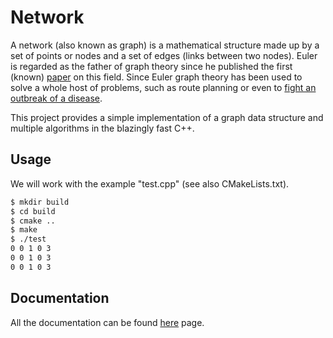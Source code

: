 # Network

A network (also known as graph) is a mathematical structure made up by a set of points or nodes and a set of edges (links between two nodes).
Euler is regarded as the father of graph theory since he published the first (known) [paper](https://en.wikipedia.org/wiki/Seven_Bridges_of_Königsberg) on this field.
Since Euler graph theory has been used to solve a whole host of problems, such as route planning or even to [fight an outbreak of a disease](https://blogs.cornell.edu/info2040/2014/09/15/graph-theory-applied-to-disease-transmission/).

This project provides a simple implementation of a graph data structure and multiple algorithms in the blazingly fast C++.

## Usage

We will work with the example "test.cpp" (see also CMakeLists.txt).

```bash
$ mkdir build
$ cd build
$ cmake ..
$ make
$ ./test
0 0 1 0 3 
0 0 1 0 3 
0 0 1 0 3 
```

## Documentation

All the documentation can be found [here](https://github.com/GuilleMunoz/network/wiki/Documentation) page.
